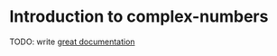 # Introduction to complex-numbers

TODO: write [great documentation](http://jacobian.org/writing/what-to-write/)
